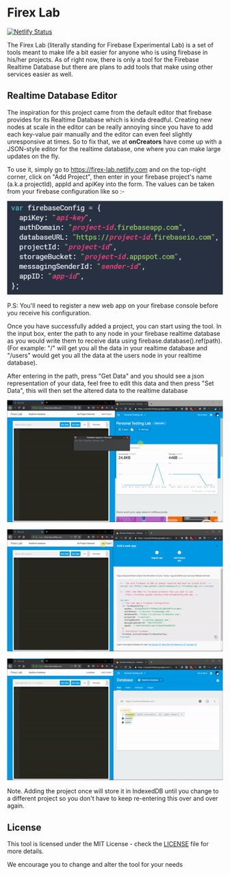 # Firex Lab

[![Netlify Status](https://api.netlify.com/api/v1/badges/c7e737d1-afb2-40b9-9bdf-3d6a09e4b41f/deploy-status)](https://app.netlify.com/sites/firex-lab/deploys)

The Firex Lab (literally standing for Firebase Experimental Lab) is a set of tools meant to make life a bit easier for anyone who is using firebase in his/her projects. As of right now, there is only a tool for the Firebase Realtime Database but there are plans to add tools that make using other services easier as well.

## Realtime Database Editor

The inspiration for this project came from the default editor that firebase provides for its Realtime Database which is kinda dreadful. Creating new nodes at scale in the editor can be really annoying since you have to add each key-value pair manually and the editor can even feel slightly unresponsive at times. So to fix that, we at **onCreators** have come up with a JSON-style editor for the realtime database, one where you can make large updates on the fly. 

To use it, simply go to https://firex-lab.netlify.com and on the top-right corner, click on "Add Project", then enter in your firebase project's name (a.k.a projectId), appId and apiKey into the form. The values can be taken from your firebase configuration like so :-

![config](https://github.com/AkhileshNS/firex-lab/blob/master/docs/config.png)

P.S: You'll need to register a new web app on your firebase console before you receive his configuration.

Once you have successfully added a project, you can start using the tool. In the input box, enter the path to any node in your firebase realtime database as you would write them to receive data using firebase.database().ref(path). (For example: "/" will get you all the data in your realtime database and "/users" would get you all the data at the users node in your realtime database).

After entering in the path, press "Get Data" and you should see a json representation of your data, feel free to edit this data and then press "Set Data", this will then set the altered data to the realtime database

![using firex-lab part 1](https://github.com/AkhileshNS/firex-lab/blob/master/docs/how%20to%20use%20firex-lab%20part%201.gif)

![using firex-lab part 2](https://github.com/AkhileshNS/firex-lab/blob/master/docs/how%20to%20use%20firex-lab%20part%202.gif)

![using firex-lab part 3](https://github.com/AkhileshNS/firex-lab/blob/master/docs/how%20to%20use%20firex-lab%20part%203.gif)

Note. Adding the project once will store it in IndexedDB until you change to a different project so you don't have to keep re-entering this over and over again. 

## License

This tool is licensed under the MIT License - check the [LICENSE](https://github.com/AkhileshNS/firex-lab/blob/master/LICENSE) file for more details.

We encourage you to change and alter the tool for your needs
